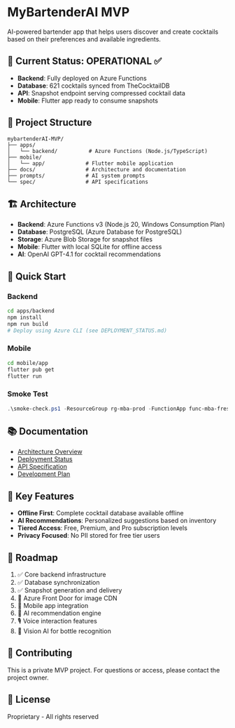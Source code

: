# MyBartenderAI MVP

AI-powered bartender app that helps users discover and create cocktails based on their preferences and available ingredients.

## 🚀 Current Status: OPERATIONAL ✅

- **Backend**: Fully deployed on Azure Functions
- **Database**: 621 cocktails synced from TheCocktailDB
- **API**: Snapshot endpoint serving compressed cocktail data
- **Mobile**: Flutter app ready to consume snapshots

## 📁 Project Structure

```
mybartenderAI-MVP/
├── apps/
│   └── backend/          # Azure Functions (Node.js/TypeScript)
├── mobile/
│   └── app/             # Flutter mobile application
├── docs/                # Architecture and documentation
├── prompts/             # AI system prompts
└── spec/                # API specifications
```

## 🏗️ Architecture

- **Backend**: Azure Functions v3 (Node.js 20, Windows Consumption Plan)
- **Database**: PostgreSQL (Azure Database for PostgreSQL)
- **Storage**: Azure Blob Storage for snapshot files
- **Mobile**: Flutter with local SQLite for offline access
- **AI**: OpenAI GPT-4.1 for cocktail recommendations

## 🔧 Quick Start

### Backend
```bash
cd apps/backend
npm install
npm run build
# Deploy using Azure CLI (see DEPLOYMENT_STATUS.md)
```

### Mobile
```bash
cd mobile/app
flutter pub get
flutter run
```

### Smoke Test
```powershell
.\smoke-check.ps1 -ResourceGroup rg-mba-prod -FunctionApp func-mba-fresh
```

## 📚 Documentation

- [Architecture Overview](docs/ARCHITECTURE.md)
- [Deployment Status](apps/backend/DEPLOYMENT_STATUS.md)
- [API Specification](spec/openapi.yaml)
- [Development Plan](docs/PLAN.md)

## 🎯 Key Features

- **Offline First**: Complete cocktail database available offline
- **AI Recommendations**: Personalized suggestions based on inventory
- **Tiered Access**: Free, Premium, and Pro subscription levels
- **Privacy Focused**: No PII stored for free tier users

## 🔮 Roadmap

1. ✅ Core backend infrastructure
2. ✅ Database synchronization 
3. ✅ Snapshot generation and delivery
4. 🚧 Azure Front Door for image CDN
5. 📱 Mobile app integration
6. 🤖 AI recommendation engine
7. 🎙️ Voice interaction features
8. 📸 Vision AI for bottle recognition

## 🤝 Contributing

This is a private MVP project. For questions or access, please contact the project owner.

## 📄 License

Proprietary - All rights reserved